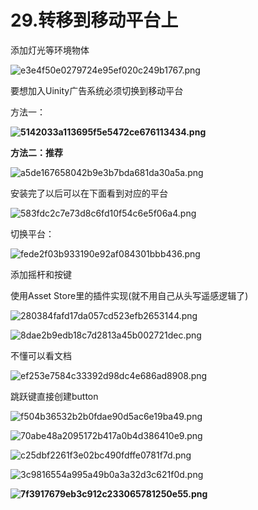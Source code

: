 # 29.转移到移动平台上

添加灯光等环境物体

![e3e4f50e0279724e95ef020c249b1767.png](image/e3e4f50e0279724e95ef020c249b1767.png)

要想加入Uinity广告系统必须切换到移动平台

方法一：

**![5142033a113695f5e5472ce676113434.png](image/5142033a113695f5e5472ce676113434.png)**

**方法二：推荐**

![a5de167658042b9e3b7bda681da30a5a.png](image/a5de167658042b9e3b7bda681da30a5a.png)

安装完了以后可以在下面看到对应的平台

![583fdc2c7e73d8c6fd10f54c6e5f06a4.png](image/583fdc2c7e73d8c6fd10f54c6e5f06a4.png)

切换平台：

![fede2f03b933190e92af084301bbb436.png](image/fede2f03b933190e92af084301bbb436.png)

添加摇杆和按键

使用Asset Store里的插件实现(就不用自己从头写遥感逻辑了)

![280384fafd17da057cd523efb2653144.png](image/280384fafd17da057cd523efb2653144.png)

![8dae2b9edb18c7d2813a45b002721dec.png](image/8dae2b9edb18c7d2813a45b002721dec.png)

不懂可以看文档

![ef253e7584c33392d98dc4e686ad8908.png](image/ef253e7584c33392d98dc4e686ad8908.png)

跳跃键直接创建button

![f504b36532b2b0fdae90d5ac6e19ba49.png](image/f504b36532b2b0fdae90d5ac6e19ba49.png)

![70abe48a2095172b417a0b4d386410e9.png](image/70abe48a2095172b417a0b4d386410e9.png)

![c25dbf2261f3e02bc490fdffe0781f7d.png](image/c25dbf2261f3e02bc490fdffe0781f7d.png)

![3c9816554a995a49b0a3a32d3c621f0d.png](image/3c9816554a995a49b0a3a32d3c621f0d.png)

**![7f3917679eb3c912c233065781250e55.png](image/7f3917679eb3c912c233065781250e55.png)**
